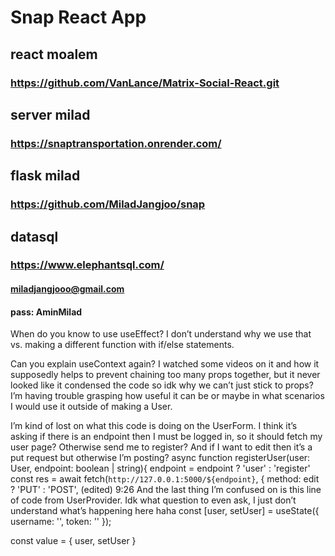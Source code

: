 # Snap React App

## react moalem
### https://github.com/VanLance/Matrix-Social-React.git

## server milad
### https://snaptransportation.onrender.com/ 

## flask milad
### https://github.com/MiladJangjoo/snap

## datasql
### https://www.elephantsql.com/

#### miladjangjooo@gmail.com
#### pass: AminMilad


When do you know to use useEffect? I don’t understand why we use that vs. making a different function with if/else statements.

Can you explain useContext again? I watched some videos on it and how it supposedly helps to prevent chaining too many props together, but it never looked like it condensed the code so idk why we can’t just stick to props? I’m having trouble grasping how useful it can be or maybe in what scenarios I would use it outside of making a User.

I’m kind of lost on what this code is doing on the UserForm. I think it’s asking if there is an endpoint then I must be logged in, so it should fetch my user page? Otherwise send me to register? And if I want to edit then it’s a put request but otherwise I’m posting?
  async function registerUser(user: User, endpoint: boolean | string){
    endpoint = endpoint ? 'user' : 'register'
    const res = await fetch(`http://127.0.0.1:5000/${endpoint}`, {
      method: edit ? 'PUT' : 'POST',
(edited)
9:26
And the last thing I’m confused on is this line of code from UserProvider. Idk what question to even ask, I just don’t understand what’s happening here haha
  const [user, setUser] = useState({ username: '', token: '' });

  const value = {
    user, 
    setUser 
  }
